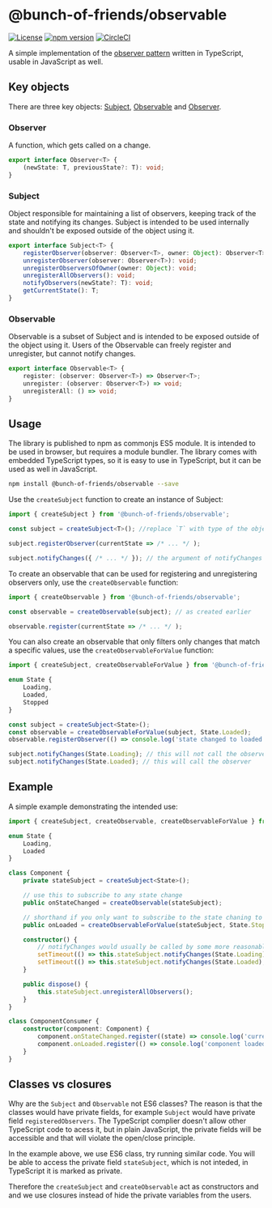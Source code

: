 # @bunch-of-friends/observable

[![License](https://img.shields.io/github/license/mashape/apistatus.svg?style=flat-square)](https://github.com/bunch-of-friends/lerna-typescript-jest-boilerplate/blob/master/LICENSE)
[![npm version](https://badge.fury.io/js/%40bunch-of-friends%2Fobservable.svg)](https://badge.fury.io/js/%40bunch-of-friends%2Fobservable)
[![CircleCI](https://circleci.com/gh/bunch-of-friends/observable.svg?style=svg)](https://circleci.com/gh/bunch-of-friends/observable)

A simple implementation of the [observer pattern](https://en.wikipedia.org/wiki/Observer_pattern) written in TypeScript, usable in JavaScript as well.

## Key objects
There are three key objects: [Subject](https://github.com/bunch-of-friends/observable/blob/master/src/subject.ts), [Observable](https://github.com/bunch-of-friends/observable/blob/master/src/observable.ts) and [Observer](https://github.com/bunch-of-friends/observable/blob/master/src/observer.ts).

### Observer
A function, which gets called on a change.
```ts
export interface Observer<T> {
    (newState: T, previousState?: T): void;
}
```

### Subject
Object responsible for maintaining a list of observers, keeping track of the state and notifying its changes.
Subject is intended to be used internally and shouldn't be exposed outside of the object using it.
```ts
export interface Subject<T> {
    registerObserver(observer: Observer<T>, owner: Object): Observer<T>;
    unregisterObserver(observer: Observer<T>): void;
    unregisterObserversOfOwner(owner: Object): void;
    unregisterAllObservers(): void;
    notifyObservers(newState?: T): void;
    getCurrentState(): T;
}
```

### Observable
Observable is a subset of Subject and is intended to be exposed outside of the object using it. Users of the Observable can freely register and unregister, but cannot notify changes.
```ts
export interface Observable<T> {
    register: (observer: Observer<T>) => Observer<T>;
    unregister: (observer: Observer<T>) => void;
    unregisterAll: () => void;
}
```

## Usage
The library is published to npm as commonjs ES5 module. It is intended to be used in browser, but requires a module bundler.
The library comes with embedded TypeScript types, so it is easy to use in TypeScript, but it can be used as well in JavaScript.

```bash
npm install @bunch-of-friends/observable --save
```

Use the `createSubject` function to create an instance of Subject:
```ts
import { createSubject } from '@bunch-of-friends/observable';

const subject = createSubject<T>(); //replace `T` with type of the object that the observers will be notified with

subject.registerObserver(currentState => /* ... */ );

subject.notifyChanges({ /* ... */ }); // the argument of notifyChanges is of type `T`
```

To create an observable that can be used for registering and unregistering observers only, use the `createObservable` function:
```ts
import { createObservable } from '@bunch-of-friends/observable';

const observable = createObservable(subject); // as created earlier

observable.register(currentState => /* ... */ );
```

You can also create an observable that only filters only changes that match a specific values, use the `createObservableForValue` function:
```ts
import { createSubject, createObservableForValue } from '@bunch-of-friends/observable';

enum State {
    Loading,
    Loaded,
    Stopped
}

const subject = createSubject<State>();
const observable = createObservableForValue(subject, State.Loaded);
observable.registerObserver(() => console.log('state changed to loaded'))

subject.notifyChanges(State.Loading); // this will not call the observer
subject.notifyChanges(State.Loaded); // this will call the observer

```

## Example
A simple example demonstrating the intended use:
```ts
import { createSubject, createObservable, createObservableForValue } from '@bunch-of-friends/observable';

enum State {
    Loading,
    Loaded
}

class Component {
    private stateSubject = createSubject<State>();

    // use this to subscribe to any state change
    public onStateChanged = createObservable(stateSubject);

    // shorthand if you only want to subscribe to the state chaning to Stopped
    public onLoaded = createObservableForValue(stateSubject, State.Stopped);

    constructor() {
        // notifyChanges would usually be called by some more reasonable code
        setTimeout(() => this.stateSubject.notifyChanges(State.Loading), 1000);
        setTimeout(() => this.stateSubject.notifyChanges(State.Loaded), 2000);
    }

    public dispose() {
        this.stateSubject.unregisterAllObservers();
    }
}

class ComponentConsumer {
    constructor(component: Component) {
        component.onStateChanged.register((state) => console.log('current state is: ' + state));
        component.onLoaded.register(() => console.log('component loaded'));
    }
}
```

## Classes vs closures
Why are the `Subject` and `Observable` not ES6 classes?
The reason is that the classes would have private fields, for example `Subject` would have private field `registeredObservers`. The TypeScript complier doesn't allow other TypeScript code to acess it, but in plain JavaScript, the private fields will be accessible and that will violate the open/close principle.

In the example above, we use ES6 class, try running similar code. You will be able to access the private field `stateSubject`, which is not inteded, in TypeScript it is marked as private.

Therefore the `createSubject` and `createObservable` act as constructors and and we use closures instead of hide the private variables from the users.
